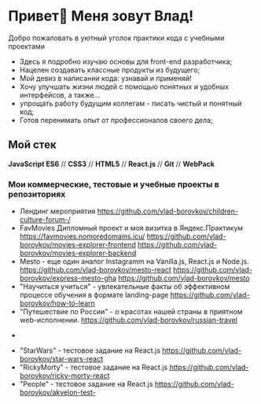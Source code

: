 # Привет👋 Меня зовут Влад!

Добро пожаловать в уютный уголок практики кода c учебными проектами

* Здесь я подробно изучаю основы для front-end разработчика;
* Нацелен создавать классные продукты из будущего;
* Мой девиз в написании кода: узнавай и применяй!
* Хочу улучшать жизни людей с помощью понятных и удобных интерфейсов, а также... 
* упрощать работу будущим коллегам - писать чистый и понятный код;
* Готов перенимать опыт от профессионалов своего дела;

## Мой стек

**JavaScript ES6** // **CSS3** // **HTML5** // **React.js** // **Git** // **WebPack**

### Мои коммерческие, тестовые и учебные проекты в репозиториях
*  Лендинг мероприятия https://github.com/vlad-borovkov/children-culture-forum-/
*  FavMovies Дипломный проект и моя визитка в Яндекс.Практикум https://favmovies.nomoredomains.icu/ https://github.com/vlad-borovkov/movies-explorer-frontend https://github.com/vlad-borovkov/movies-explorer-backend
*  Mesto - еще один аналог Instagramm на Vanilla.js, React.js и Node.js. https://github.com/vlad-borovkov/mesto-react https://github.com/vlad-borovkov/express-mesto-gha https://github.com/vlad-borovkov/mesto 
* "Научиться учиться" - увлекательные факты об эффективном процессе обучения в формате landing-page https://github.com/vlad-borovkov/how-to-learn
* "Путешествие по России" - о красотах нашей страны в приятном web-исполнении. https://github.com/vlad-borovkov/russian-travel
-
* "StarWars" - тестовое задание на React.js https://github.com/vlad-borovkov/star-wars-react
* "RickyMorty" - тестовое задание на React.js  https://github.com/vlad-borovkov/ricky-morty-react
* "People" - тестовое задание на React.js https://github.com/vlad-borovkov/akvelon-test-
